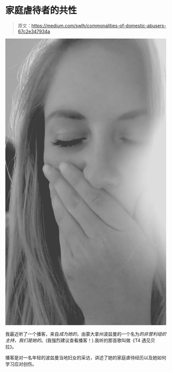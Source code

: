 # 家庭虐待者的共性

> 原文：<https://medium.com/swlh/commonalities-of-domestic-abusers-67c2e347934a>

![](img/5373b7a2573f86177fd2ceb868f7cf92.png)

我最近听了一个播客，来自*成为她的*，由蒙大拿州波兹曼的一个名为*的非营利组织主持，我们是她的*。(我强烈建议查看播客！).我听的那首歌叫做《T4 遇见贝拉》。

播客是对一名年轻的波兹曼当地妇女的采访，讲述了她的家庭虐待经历以及她如何学习应对创伤。